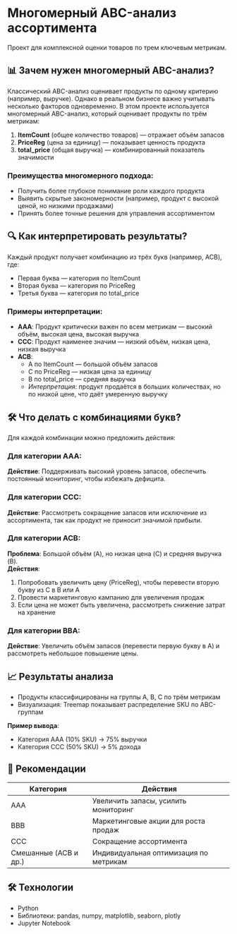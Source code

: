 # Многомерный ABC-анализ ассортимента

Проект для комплексной оценки товаров по трем ключевым метрикам.

## 📊 Зачем нужен многомерный ABC-анализ?

Классический ABC-анализ оценивает продукты по одному критерию (например, выручке). Однако в реальном бизнесе важно учитывать несколько факторов одновременно. В этом проекте используется многомерный ABC-анализ, который оценивает продукты по трём метрикам:

1. **ItemCount** (общее количество товаров) — отражает объём запасов
2. **PriceReg** (цена за единицу) — показывает ценность продукта
3. **total_price** (общая выручка) — комбинированный показатель значимости

### Преимущества многомерного подхода:
- Получить более глубокое понимание роли каждого продукта
- Выявить скрытые закономерности (например, продукт с высокой ценой, но низкими продажами)
- Принять более точные решения для управления ассортиментом

## 🔍 Как интерпретировать результаты?

Каждый продукт получает комбинацию из трёх букв (например, ACB), где:
- Первая буква — категория по ItemCount
- Вторая буква — категория по PriceReg
- Третья буква — категория по total_price

### Примеры интерпретации:
- **AAA**: Продукт критически важен по всем метрикам — высокий объём, высокая цена, высокая выручка
- **CCC**: Продукт наименее значим — низкий объём, низкая цена, низкая выручка
- **ACB**:
  - A по ItemCount — большой объём запасов
  - C по PriceReg — низкая цена за единицу
  - B по total_price — средняя выручка
  - *Интерпретация*: продукт продаётся в больших количествах, но по низкой цене, что даёт умеренную выручку

## 🛠 Что делать с комбинациями букв?

Для каждой комбинации можно предложить действия:

### Для категории AAA:
**Действие**: Поддерживать высокий уровень запасов, обеспечить постоянный мониторинг, чтобы избежать дефицита.

### Для категории CCC:
**Действие**: Рассмотреть сокращение запасов или исключение из ассортимента, так как продукт не приносит значимой прибыли.

### Для категории ACB:
**Проблема**: Большой объём (A), но низкая цена (C) и средняя выручка (B).  
**Действия**:
1. Попробовать увеличить цену (PriceReg), чтобы перевести вторую букву из C в B или A
2. Провести маркетинговую кампанию для увеличения продаж
3. Если цена не может быть увеличена, рассмотреть снижение затрат на хранение

### Для категории BBA:
**Действие**: Увеличить объём запасов (перевести первую букву в A) и рассмотреть небольшое повышение цены.

## 📈 Результаты анализа

- Продукты классифицированы на группы A, B, C по трём метрикам
- Визуализация: Treemap показывает распределение SKU по ABC-группам

**Пример вывода**:
- Категория AAA (10% SKU) → 75% выручки
- Категория CCC (50% SKU) → 5% дохода

## 📌 Рекомендации

| Категория | Действия |
|-----------|----------|
| AAA | Увеличить запасы, усилить мониторинг |
| BBB | Маркетинговые акции для роста продаж |
| CCC | Сокращение ассортимента |
| Смешанные (ACB и др.) | Индивидуальная оптимизация по метрикам |

## 🛠 Технологии
- Python
- Библиотеки: pandas, numpy, matplotlib, seaborn, plotly
- Jupyter Notebook

